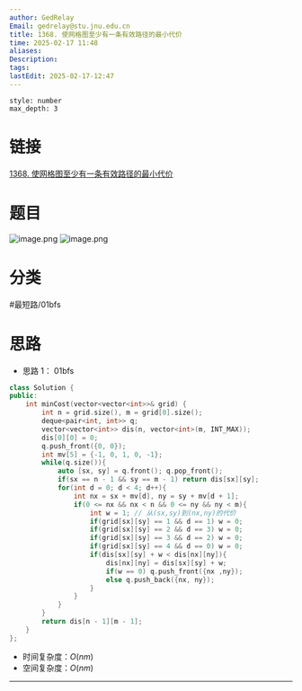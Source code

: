 ```yaml
---
author: GedRelay
Email: gedrelay@stu.jnu.edu.cn
title: 1368. 使网格图至少有一条有效路径的最小代价
time: 2025-02-17 11:48
aliases: 
Description: 
tags: 
lastEdit: 2025-02-17-12:47
---
```


```toc
style: number
max_depth: 3
```

# 链接
[1368. 使网格图至少有一条有效路径的最小代价](https://leetcode.cn/problems/minimum-cost-to-make-at-least-one-valid-path-in-a-grid/) 

# 题目
![image.png](https://ged-pic-bed.oss-cn-guangzhou.aliyuncs.com/img/202502171149333.png)
![image.png](https://ged-pic-bed.oss-cn-guangzhou.aliyuncs.com/img/202502171149097.png)


# 分类
#最短路/01bfs 

# 思路
- 思路 1：
01bfs

```cpp
class Solution {
public:
    int minCost(vector<vector<int>>& grid) {
        int n = grid.size(), m = grid[0].size();
        deque<pair<int, int>> q;
        vector<vector<int>> dis(n, vector<int>(m, INT_MAX));
        dis[0][0] = 0;
        q.push_front({0, 0});
        int mv[5] = {-1, 0, 1, 0, -1};
        while(q.size()){
            auto [sx, sy] = q.front(); q.pop_front();
            if(sx == n - 1 && sy == m - 1) return dis[sx][sy];
            for(int d = 0; d < 4; d++){
                int nx = sx + mv[d], ny = sy + mv[d + 1];
                if(0 <= nx && nx < n && 0 <= ny && ny < m){
                    int w = 1; // 从(sx,sy)到(nx,ny)的代价
                    if(grid[sx][sy] == 1 && d == 1) w = 0;
                    if(grid[sx][sy] == 2 && d == 3) w = 0;
                    if(grid[sx][sy] == 3 && d == 2) w = 0;
                    if(grid[sx][sy] == 4 && d == 0) w = 0;
                    if(dis[sx][sy] + w < dis[nx][ny]){
                        dis[nx][ny] = dis[sx][sy] + w;
                        if(w == 0) q.push_front({nx ,ny});
                        else q.push_back({nx, ny});
                    }
                }
            }
        }
        return dis[n - 1][m - 1];
    }
};
```


- 时间复杂度：${O\left( nm \right)  }$ 
- 空间复杂度：${O\left( nm \right)  }$ 


---

